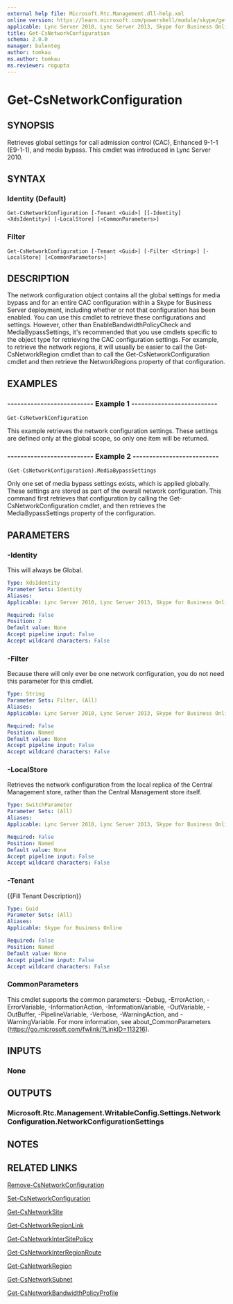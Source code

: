 ```yaml
---
external help file: Microsoft.Rtc.Management.dll-help.xml
online version: https://learn.microsoft.com/powershell/module/skype/get-csnetworkconfiguration
applicable: Lync Server 2010, Lync Server 2013, Skype for Business Online, Skype for Business Server 2015, Skype for Business Server 2019
title: Get-CsNetworkConfiguration
schema: 2.0.0
manager: bulenteg
author: tomkau
ms.author: tomkau
ms.reviewer: rogupta
---
```


# Get-CsNetworkConfiguration

## SYNOPSIS
Retrieves global settings for call admission control (CAC), Enhanced 9-1-1 (E9-1-1), and media bypass.
This cmdlet was introduced in Lync Server 2010.


## SYNTAX

### Identity (Default)
```
Get-CsNetworkConfiguration [-Tenant <Guid>] [[-Identity] <XdsIdentity>] [-LocalStore] [<CommonParameters>]
```

### Filter
```
Get-CsNetworkConfiguration [-Tenant <Guid>] [-Filter <String>] [-LocalStore] [<CommonParameters>]
```

## DESCRIPTION
The network configuration object contains all the global settings for media bypass and for an entire CAC configuration within a Skype for Business Server deployment, including whether or not that configuration has been enabled.
You can use this cmdlet to retrieve these configurations and settings.
However, other than EnableBandwidthPolicyCheck and MediaBypassSettings, it's recommended that you use cmdlets specific to the object type for retrieving the CAC configuration settings.
For example, to retrieve the network regions, it will usually be easier to call the Get-CsNetworkRegion cmdlet than to call the Get-CsNetworkConfiguration cmdlet and then retrieve the NetworkRegions property of that configuration.


## EXAMPLES

### -------------------------- Example 1 --------------------------
```
Get-CsNetworkConfiguration
```

This example retrieves the network configuration settings.
These settings are defined only at the global scope, so only one item will be returned.

### -------------------------- Example 2 --------------------------
```
(Get-CsNetworkConfiguration).MediaBypassSettings
```

Only one set of media bypass settings exists, which is applied globally.
These settings are stored as part of the overall network configuration.
This command first retrieves that configuration by calling the Get-CsNetworkConfiguration cmdlet, and then retrieves the MediaBypassSettings property of the configuration.


## PARAMETERS

### -Identity
This will always be Global.

```yaml
Type: XdsIdentity
Parameter Sets: Identity
Aliases: 
Applicable: Lync Server 2010, Lync Server 2013, Skype for Business Online, Skype for Business Server 2015, Skype for Business Server 2019

Required: False
Position: 2
Default value: None
Accept pipeline input: False
Accept wildcard characters: False
```

### -Filter
Because there will only ever be one network configuration, you do not need this parameter for this cmdlet.

```yaml
Type: String
Parameter Sets: Filter, (All)
Aliases: 
Applicable: Lync Server 2010, Lync Server 2013, Skype for Business Online, Skype for Business Server 2015, Skype for Business Server 2019

Required: False
Position: Named
Default value: None
Accept pipeline input: False
Accept wildcard characters: False
```

### -LocalStore
Retrieves the network configuration from the local replica of the Central Management store, rather than the Central Management store itself.

```yaml
Type: SwitchParameter
Parameter Sets: (All)
Aliases: 
Applicable: Lync Server 2010, Lync Server 2013, Skype for Business Online, Skype for Business Server 2015, Skype for Business Server 2019

Required: False
Position: Named
Default value: None
Accept pipeline input: False
Accept wildcard characters: False
```

### -Tenant
{{Fill Tenant Description}}

```yaml
Type: Guid
Parameter Sets: (All)
Aliases: 
Applicable: Skype for Business Online

Required: False
Position: Named
Default value: None
Accept pipeline input: False
Accept wildcard characters: False
```

### CommonParameters
This cmdlet supports the common parameters: -Debug, -ErrorAction, -ErrorVariable, -InformationAction, -InformationVariable, -OutVariable, -OutBuffer, -PipelineVariable, -Verbose, -WarningAction, and -WarningVariable. For more information, see about_CommonParameters (https://go.microsoft.com/fwlink/?LinkID=113216).


## INPUTS

### None


## OUTPUTS

### Microsoft.Rtc.Management.WritableConfig.Settings.NetworkConfiguration.NetworkConfigurationSettings


## NOTES


## RELATED LINKS

[Remove-CsNetworkConfiguration](Remove-CsNetworkConfiguration.md)

[Set-CsNetworkConfiguration](Set-CsNetworkConfiguration.md)

[Get-CsNetworkSite](Get-CsNetworkSite.md)

[Get-CsNetworkRegionLink](Get-CsNetworkRegionLink.md)

[Get-CsNetworkInterSitePolicy](Get-CsNetworkInterSitePolicy.md)

[Get-CsNetworkInterRegionRoute](Get-CsNetworkInterRegionRoute.md)

[Get-CsNetworkRegion](Get-CsNetworkRegion.md)

[Get-CsNetworkSubnet](Get-CsNetworkSubnet.md)

[Get-CsNetworkBandwidthPolicyProfile](Get-CsNetworkBandwidthPolicyProfile.md)
